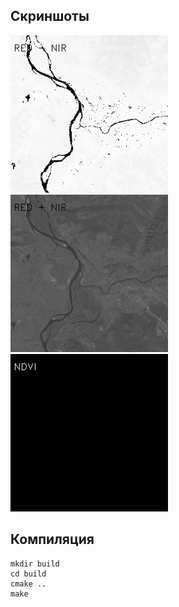 ## Скриншоты

<img src="pic/RED-NIR.jpg" width=50% height=50%>

<img src="pic/RED+NIR.jpg" width=50% height=50%>

<img src="pic/NDVI.jpg" width=50% height=50%>

## Компиляция
 ```
 mkdir build
 cd build
 cmake ..
 make
 ```
